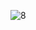 ![8](https://user-images.githubusercontent.com/90614890/145884515-fcfebc18-0189-4c8c-ba02-d86a754a1987.JPG)
